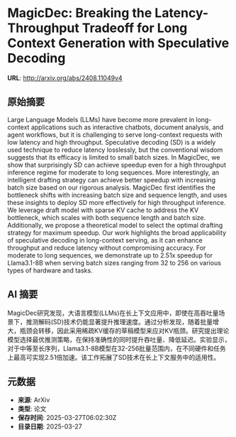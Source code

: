 # MagicDec: Breaking the Latency-Throughput Tradeoff for Long Context Generation with Speculative Decoding

**URL**: http://arxiv.org/abs/2408.11049v4

## 原始摘要

Large Language Models (LLMs) have become more prevalent in long-context
applications such as interactive chatbots, document analysis, and agent
workflows, but it is challenging to serve long-context requests with low
latency and high throughput. Speculative decoding (SD) is a widely used
technique to reduce latency losslessly, but the conventional wisdom suggests
that its efficacy is limited to small batch sizes. In MagicDec, we show that
surprisingly SD can achieve speedup even for a high throughput inference regime
for moderate to long sequences. More interestingly, an intelligent drafting
strategy can achieve better speedup with increasing batch size based on our
rigorous analysis. MagicDec first identifies the bottleneck shifts with
increasing batch size and sequence length, and uses these insights to deploy SD
more effectively for high throughput inference. We leverage draft model with
sparse KV cache to address the KV bottleneck, which scales with both sequence
length and batch size. Additionally, we propose a theoretical model to select
the optimal drafting strategy for maximum speedup. Our work highlights the
broad applicability of speculative decoding in long-context serving, as it can
enhance throughput and reduce latency without compromising accuracy. For
moderate to long sequences, we demonstrate up to 2.51x speedup for Llama3.1-8B
when serving batch sizes ranging from 32 to 256 on various types of hardware
and tasks.


## AI 摘要

MagicDec研究发现，大语言模型(LLMs)在长上下文应用中，即使在高吞吐量场景下，推测解码(SD)技术仍能显著提升推理速度。通过分析发现，随着批量增大，瓶颈会转移，因此采用稀疏KV缓存的草稿模型来应对KV瓶颈。研究提出理论模型选择最优推测策略，在保持准确性的同时提升吞吐量、降低延迟。实验显示，对于中等至长序列，Llama3.1-8B模型在32-256批量范围内，在不同硬件和任务上最高可实现2.51倍加速。该工作拓展了SD技术在长上下文服务中的适用性。

## 元数据

- **来源**: ArXiv
- **类型**: 论文
- **保存时间**: 2025-03-27T06:02:30Z
- **目录日期**: 2025-03-27
